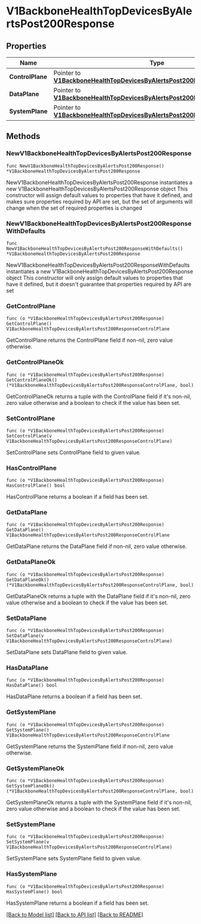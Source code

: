 # V1BackboneHealthTopDevicesByAlertsPost200Response

## Properties

Name | Type | Description | Notes
------------ | ------------- | ------------- | -------------
**ControlPlane** | Pointer to [**V1BackboneHealthTopDevicesByAlertsPost200ResponseControlPlane**](V1BackboneHealthTopDevicesByAlertsPost200ResponseControlPlane.md) |  | [optional] 
**DataPlane** | Pointer to [**V1BackboneHealthTopDevicesByAlertsPost200ResponseControlPlane**](V1BackboneHealthTopDevicesByAlertsPost200ResponseControlPlane.md) |  | [optional] 
**SystemPlane** | Pointer to [**V1BackboneHealthTopDevicesByAlertsPost200ResponseControlPlane**](V1BackboneHealthTopDevicesByAlertsPost200ResponseControlPlane.md) |  | [optional] 

## Methods

### NewV1BackboneHealthTopDevicesByAlertsPost200Response

`func NewV1BackboneHealthTopDevicesByAlertsPost200Response() *V1BackboneHealthTopDevicesByAlertsPost200Response`

NewV1BackboneHealthTopDevicesByAlertsPost200Response instantiates a new V1BackboneHealthTopDevicesByAlertsPost200Response object
This constructor will assign default values to properties that have it defined,
and makes sure properties required by API are set, but the set of arguments
will change when the set of required properties is changed

### NewV1BackboneHealthTopDevicesByAlertsPost200ResponseWithDefaults

`func NewV1BackboneHealthTopDevicesByAlertsPost200ResponseWithDefaults() *V1BackboneHealthTopDevicesByAlertsPost200Response`

NewV1BackboneHealthTopDevicesByAlertsPost200ResponseWithDefaults instantiates a new V1BackboneHealthTopDevicesByAlertsPost200Response object
This constructor will only assign default values to properties that have it defined,
but it doesn't guarantee that properties required by API are set

### GetControlPlane

`func (o *V1BackboneHealthTopDevicesByAlertsPost200Response) GetControlPlane() V1BackboneHealthTopDevicesByAlertsPost200ResponseControlPlane`

GetControlPlane returns the ControlPlane field if non-nil, zero value otherwise.

### GetControlPlaneOk

`func (o *V1BackboneHealthTopDevicesByAlertsPost200Response) GetControlPlaneOk() (*V1BackboneHealthTopDevicesByAlertsPost200ResponseControlPlane, bool)`

GetControlPlaneOk returns a tuple with the ControlPlane field if it's non-nil, zero value otherwise
and a boolean to check if the value has been set.

### SetControlPlane

`func (o *V1BackboneHealthTopDevicesByAlertsPost200Response) SetControlPlane(v V1BackboneHealthTopDevicesByAlertsPost200ResponseControlPlane)`

SetControlPlane sets ControlPlane field to given value.

### HasControlPlane

`func (o *V1BackboneHealthTopDevicesByAlertsPost200Response) HasControlPlane() bool`

HasControlPlane returns a boolean if a field has been set.

### GetDataPlane

`func (o *V1BackboneHealthTopDevicesByAlertsPost200Response) GetDataPlane() V1BackboneHealthTopDevicesByAlertsPost200ResponseControlPlane`

GetDataPlane returns the DataPlane field if non-nil, zero value otherwise.

### GetDataPlaneOk

`func (o *V1BackboneHealthTopDevicesByAlertsPost200Response) GetDataPlaneOk() (*V1BackboneHealthTopDevicesByAlertsPost200ResponseControlPlane, bool)`

GetDataPlaneOk returns a tuple with the DataPlane field if it's non-nil, zero value otherwise
and a boolean to check if the value has been set.

### SetDataPlane

`func (o *V1BackboneHealthTopDevicesByAlertsPost200Response) SetDataPlane(v V1BackboneHealthTopDevicesByAlertsPost200ResponseControlPlane)`

SetDataPlane sets DataPlane field to given value.

### HasDataPlane

`func (o *V1BackboneHealthTopDevicesByAlertsPost200Response) HasDataPlane() bool`

HasDataPlane returns a boolean if a field has been set.

### GetSystemPlane

`func (o *V1BackboneHealthTopDevicesByAlertsPost200Response) GetSystemPlane() V1BackboneHealthTopDevicesByAlertsPost200ResponseControlPlane`

GetSystemPlane returns the SystemPlane field if non-nil, zero value otherwise.

### GetSystemPlaneOk

`func (o *V1BackboneHealthTopDevicesByAlertsPost200Response) GetSystemPlaneOk() (*V1BackboneHealthTopDevicesByAlertsPost200ResponseControlPlane, bool)`

GetSystemPlaneOk returns a tuple with the SystemPlane field if it's non-nil, zero value otherwise
and a boolean to check if the value has been set.

### SetSystemPlane

`func (o *V1BackboneHealthTopDevicesByAlertsPost200Response) SetSystemPlane(v V1BackboneHealthTopDevicesByAlertsPost200ResponseControlPlane)`

SetSystemPlane sets SystemPlane field to given value.

### HasSystemPlane

`func (o *V1BackboneHealthTopDevicesByAlertsPost200Response) HasSystemPlane() bool`

HasSystemPlane returns a boolean if a field has been set.


[[Back to Model list]](../README.md#documentation-for-models) [[Back to API list]](../README.md#documentation-for-api-endpoints) [[Back to README]](../README.md)


